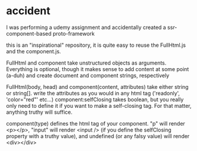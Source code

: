 # accident
I was performing a udemy assignment and accidentally created a ssr-component-based proto-framework

this is an "inspirational" repository, it is quite easy to reuse the FullHtml.js and the component.js.

FullHtml and component take unstructured objects as arguments. Everything is optional, though it makes sense to add content at some point (a-duh) and create document and component strings, respectively

FullHtml(body, head) and component(content, attributes) take either string or string[]. write the attributes as you would in any html tag ('readonly', 'color="red"' etc...)
component:selfClosing takes boolean, but you really only need to define it if you want to make a self-closing tag. For that matter, anything truthy will suffice.

component(type) defines the html tag of your component. "p" will render \<p>\</p>, "input" will render \<input /> (if you define the selfClosing property with a truthy value), and undefined (or any falsy value) will render \<div>\</div>
